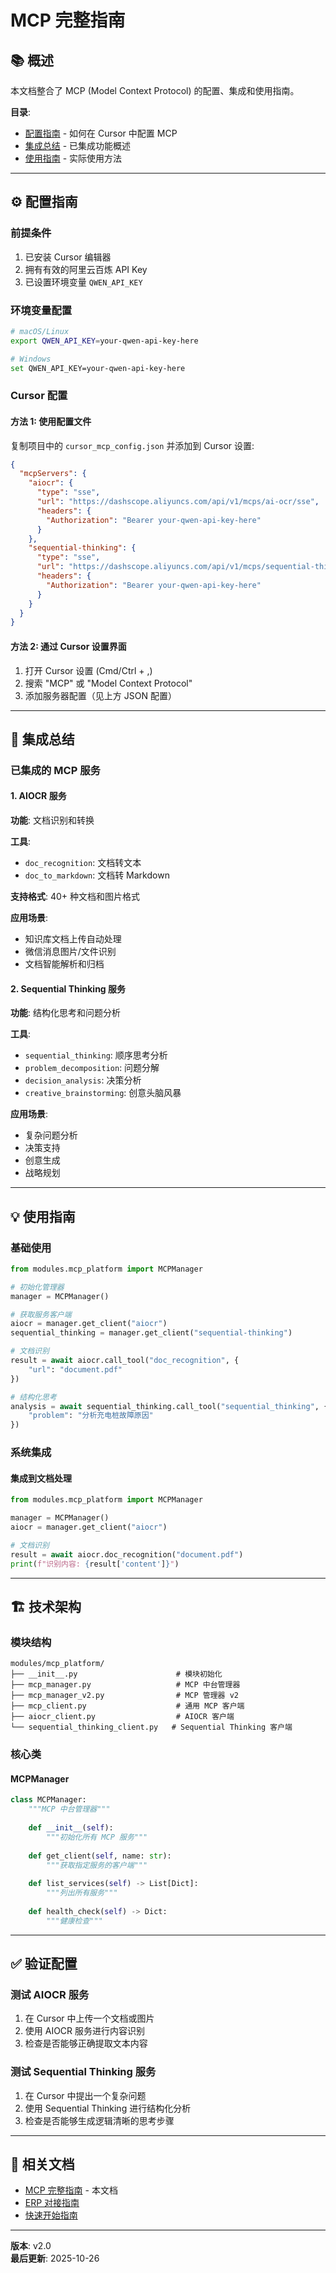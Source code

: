 # MCP 完整指南

## 📚 概述

本文档整合了 MCP (Model Context Protocol) 的配置、集成和使用指南。

**目录**:
- [配置指南](#配置指南) - 如何在 Cursor 中配置 MCP
- [集成总结](#集成总结) - 已集成功能概述
- [使用指南](#使用指南) - 实际使用方法

---

## ⚙️ 配置指南

### 前提条件

1. 已安装 Cursor 编辑器
2. 拥有有效的阿里云百炼 API Key
3. 已设置环境变量 `QWEN_API_KEY`

### 环境变量配置

```bash
# macOS/Linux
export QWEN_API_KEY=your-qwen-api-key-here

# Windows
set QWEN_API_KEY=your-qwen-api-key-here
```

### Cursor 配置

#### 方法 1: 使用配置文件

复制项目中的 `cursor_mcp_config.json` 并添加到 Cursor 设置:

```json
{
  "mcpServers": {
    "aiocr": {
      "type": "sse",
      "url": "https://dashscope.aliyuncs.com/api/v1/mcps/ai-ocr/sse",
      "headers": {
        "Authorization": "Bearer your-qwen-api-key-here"
      }
    },
    "sequential-thinking": {
      "type": "sse", 
      "url": "https://dashscope.aliyuncs.com/api/v1/mcps/sequential-thinking/sse",
      "headers": {
        "Authorization": "Bearer your-qwen-api-key-here"
      }
    }
  }
}
```

#### 方法 2: 通过 Cursor 设置界面

1. 打开 Cursor 设置 (Cmd/Ctrl + ,)
2. 搜索 "MCP" 或 "Model Context Protocol"
3. 添加服务器配置（见上方 JSON 配置）

---

## 🎯 集成总结

### 已集成的 MCP 服务

#### 1. AIOCR 服务

**功能**: 文档识别和转换

**工具**:
- `doc_recognition`: 文档转文本
- `doc_to_markdown`: 文档转 Markdown

**支持格式**: 40+ 种文档和图片格式

**应用场景**:
- 知识库文档上传自动处理
- 微信消息图片/文件识别
- 文档智能解析和归档

#### 2. Sequential Thinking 服务

**功能**: 结构化思考和问题分析

**工具**:
- `sequential_thinking`: 顺序思考分析
- `problem_decomposition`: 问题分解
- `decision_analysis`: 决策分析
- `creative_brainstorming`: 创意头脑风暴

**应用场景**:
- 复杂问题分析
- 决策支持
- 创意生成
- 战略规划

---

## 💡 使用指南

### 基础使用

```python
from modules.mcp_platform import MCPManager

# 初始化管理器
manager = MCPManager()

# 获取服务客户端
aiocr = manager.get_client("aiocr")
sequential_thinking = manager.get_client("sequential-thinking")

# 文档识别
result = await aiocr.call_tool("doc_recognition", {
    "url": "document.pdf"
})

# 结构化思考
analysis = await sequential_thinking.call_tool("sequential_thinking", {
    "problem": "分析充电桩故障原因"
})
```

### 系统集成

#### 集成到文档处理

```python
from modules.mcp_platform import MCPManager

manager = MCPManager()
aiocr = manager.get_client("aiocr")

# 文档识别
result = await aiocr.doc_recognition("document.pdf")
print(f"识别内容: {result['content']}")
```

---

## 🏗️ 技术架构

### 模块结构

```
modules/mcp_platform/
├── __init__.py                      # 模块初始化
├── mcp_manager.py                   # MCP 中台管理器
├── mcp_manager_v2.py                # MCP 管理器 v2
├── mcp_client.py                    # 通用 MCP 客户端
├── aiocr_client.py                  # AIOCR 客户端
└── sequential_thinking_client.py   # Sequential Thinking 客户端
```

### 核心类

#### MCPManager

```python
class MCPManager:
    """MCP 中台管理器"""
    
    def __init__(self):
        """初始化所有 MCP 服务"""
        
    def get_client(self, name: str):
        """获取指定服务的客户端"""
        
    def list_services(self) -> List[Dict]:
        """列出所有服务"""
        
    def health_check(self) -> Dict:
        """健康检查"""
```

---

## ✅ 验证配置

### 测试 AIOCR 服务

1. 在 Cursor 中上传一个文档或图片
2. 使用 AIOCR 服务进行内容识别
3. 检查是否能够正确提取文本内容

### 测试 Sequential Thinking 服务

1. 在 Cursor 中提出一个复杂问题
2. 使用 Sequential Thinking 进行结构化分析
3. 检查是否能够生成逻辑清晰的思考步骤

---

## 📖 相关文档

- [MCP 完整指南](./MCP_完整指南.md) - 本文档
- [ERP 对接指南](./erp_api/README.md)
- [快速开始指南](./guides/快速开始.md)

---

**版本**: v2.0  
**最后更新**: 2025-10-26
